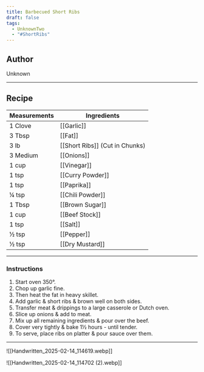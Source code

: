 ```yaml
---
title: Barbecued Short Ribs
draft: false
tags:
  - UnknownTwo
  - "#ShortRibs"
---
```

## Author
Unknown
___
## Recipe

| Measurements | Ingredients               |
| :----------- | ------------------------- |
|1 Clove|[[Garlic]]|
|3 Tbsp|[[Fat]]|
|3 lb|[[Short Ribs]] (Cut in Chunks)|
|3 Medium|[[Onions]]|
|1 cup|[[Vinegar]]|
|1 tsp|[[Curry Powder]]|
|1 tsp|[[Paprika]]|
|¼ tsp|[[Chili Powder]]|
|1 Tbsp|[[Brown Sugar]]|
|1 cup|[[Beef Stock]]|
|1 tsp|[[Salt]]|
|½ tsp|[[Pepper]]|
|½ tsp|[[Dry Mustard]]|
___
### Instructions
1. Start oven 350°.
2. Chop up garlic fine.
3. Then heat the fat in heavy skillet.
4. Add garlic & short ribs & brown well on both sides.
5. Transfer meat & drippings to a large casserole or Dutch oven.
6. Slice up onions & add to meat.
7. Mix up all remaining ingredients & pour over the beef.
8. Cover very tightly & bake 1½ hours - until tender.
9. To serve, place ribs on platter & pour sauce over them.
___
![[Handwritten_2025-02-14_114619.webp]]

![[Handwritten_2025-02-14_114702 (2).webp]]